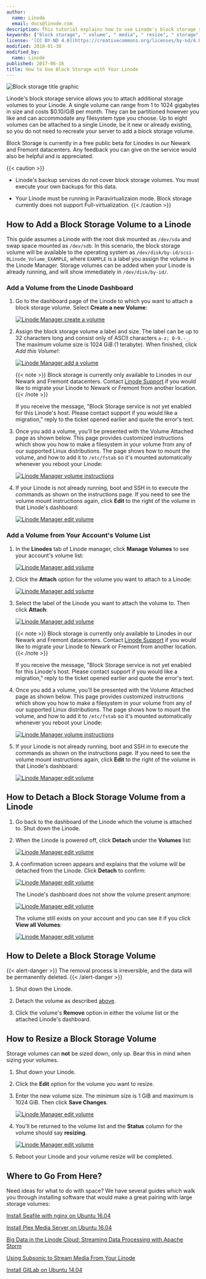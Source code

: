 ```yaml
---
author:
  name: Linode
  email: docs@linode.com
description: This tutorial explains how to use Linode's block storage service.
keywords: ["block storage", " volume", " media", " resize", " storage", " disk"]
license: '[CC BY-ND 4.0](https://creativecommons.org/licenses/by-nd/4.0)'
modified: 2018-01-30
modified_by:
  name: Linode
published: 2017-06-16
title: How to Use Block Storage with Your Linode
---
```


![Block storage title graphic](/docs/assets/block-storage-title-graphic.png)

Linode's block storage service allows you to attach additional storage volumes to your Linode. A single volume can range from 1 to 1024 gigabytes in size and costs $0.10/GiB per month. They can be partitioned however you like and can accommodate any filesystem type you choose. Up to eight volumes can be attached to a single Linode, be it new or already existing, so you do not need to recreate your server to add a block storage volume.

Block Storage is currently in a free public beta for Linodes in our Newark and Fremont datacenters. Any feedback you can give on the service would also be helpful and is appreciated.

{{< caution >}}
-  Linode's backup services do not cover block storage volumes. You must execute your own backups for this data.

-  Your Linode must be running in Paravirtualizaion mode. Block storage currently does not support Full-virtualization.
{{< /caution >}}

## How to Add a Block Storage Volume to a Linode

This guide assumes a Linode with the root disk mounted as `/dev/sda` and swap space mounted as `/dev/sdb`. In this scenario, the block storage volume will be available to the operating system as `/dev/disk/by-id/scsi-0Linode_Volume_EXAMPLE`, where `EXAMPLE` is a label you assign the volume in the Linode Manager. Storage volumes can be added when your Linode is already running, and will show immediately in `/dev/disk/by-id/`.

### Add a Volume from the Linode Dashboard

1.  Go to the dashboard page of the Linode to which you want to attach a block storage volume. Select **Create a new Volume**:

    [![Linode Manager create a volume](/docs/assets/bs-manager-create-new-volume-small.png)](/docs/assets/bs-manager-create-new-volume.png)

2.  Assign the block storage volume a label and size. The label can be up to 32 characters long and consist only of ASCII characters `a-z; 0-9.-_`. The maximum volume size is 1024 GiB (1 terabyte). When finished, click *Add this Volume!*:

    [![Linode Manager add a volume](/docs/assets/bs-add-a-volume.png)](/docs/assets/bs-add-a-volume.png)

    {{< note >}}
Block storage is currently only available to Linodes in our Newark and Fremont datacenters. Contact [Linode Support](https://manager.linode.com/support/ticket/new?summary=Block%20Storage%20Beta) if you would like to migrate your Linode to Newark or Fremont from another location.
{{< /note >}}

     If you receive the message, "Block Storage service is not yet enabled for this Linode's host. Please contact support if you would like a migration," reply to the ticket opened earlier and quote the error's text.

3.  Once you add a volume, you'll be presented with the Volume Attached page as shown below. This page provides customized instructions which show you how to make a filesystem in your volume from any of our supported Linux distributions. The page shows how to mount the volume, and how to add it to `/etc/fstab` so it's mounted automatically whenever you reboot your Linode:

    [![Linode Manager volume instructions](/docs/assets/bs-volume-instructions-small.png)](/docs/assets/bs-volume-instructions.png)

4.  If your Linode is not already running, boot and SSH in to execute the commands as shown on the instructions page. If you need to see the volume mount instructions again, click **Edit** to the right of the volume in that Linode's dashboard:

    [![Linode Manager edit volume](/docs/assets/bs-edit-small.png)](/docs/assets/bs-edit.png)

### Add a Volume from Your Account's Volume List

1.  In the **Linodes** tab of Linode manager, click **Manage Volumes** to see your account's volume list:

    [![Linode Manager add volume](/docs/assets/bs-manage-volumes-small.png)](/docs/assets/bs-manage-volumes.png)

2.  Click the **Attach** option for the volume you want to attach to a Linode:

    [![Linode Manager add volume](/docs/assets/bs-volume-list-small.png)](/docs/assets/bs-volume-list.png)

3.  Select the label of the Linode you want to attach the volume to. Then click **Attach**:

    [![Linode Manager add volume](/docs/assets/bs-volume-attach-small.png)](/docs/assets/bs-volume-attach.png)

    {{< note >}}
Block storage is currently only available to Linodes in our Newark and Fremont datacenters. Contact [Linode Support](https://manager.linode.com/support/ticket/new?summary=Block%20Storage%20Beta) if you would like to migrate your Linode to Newark or Fremont from another location.
{{< /note >}}

     If you receive the message, "Block Storage service is not yet enabled for this Linode's host. Please contact support if you would like a migration," reply to the ticket opened earlier and quote the error's text.

4.  Once you add a volume, you'll be presented with the Volume Attached page as shown below. This page provides customized instructions which show you how to make a filesystem in your volume from any of our supported Linux distributions. The page shows how to mount the volume, and how to add it to `/etc/fstab` so it's mounted automatically whenever you reboot your Linode:

    [![Linode Manager volume instructions](/docs/assets/bs-volume-instructions-small.png)](/docs/assets/bs-volume-instructions.png)

5.  If your Linode is not already running, boot and SSH in to execute the commands as shown on the instructions page. If you need to see the volume mount instructions again, click **Edit** to the right of the volume in that Linode's dashboard:

    [![Linode Manager edit volume](/docs/assets/bs-edit-small.png)](/docs/assets/bs-edit.png)

## How to Detach a Block Storage Volume from a Linode

1.  Go back to the dashboard of the Linode which the volume is attached to. Shut down the Linode.

2.  When the Linode is powered off, click **Detach** under the **Volumes** list:

    [![Linode Manager edit volume](/docs/assets/bs-detach-small.png)](/docs/assets/bs-detach.png)

3.  A confirmation screen appears and explains that the volume will be detached from the Linode. Click **Detach** to confirm:

    [![Linode Manager edit volume](/docs/assets/bs-detach-confirm-small.png)](/docs/assets/bs-detach-confirm.png)

    The Linode's dashboard does not show the volume present anymore:

    [![Linode Manager edit volume](/docs/assets/bs-detached-small.png)](/docs/assets/bs-detached.png)

    The volume still exists on your account and you can see it if you click **View all Volumes**:

    [![Linode Manager edit volume](/docs/assets/bs-volume-list-small.png)](/docs/assets/bs-volume-list.png)

## How to Delete a Block Storage Volume

{{< alert-danger >}}
The removal process is irreversible, and the data will be permanently deleted.
{{< /alert-danger >}}

1.  Shut down the Linode.

2.  Detach the volume as described [above](#how-to-detach-a-block-storage-volume-from-a-linode).

3.  Click the volume's **Remove** option in either the volume list or the attached Linode's dashboard.

## How to Resize a Block Storage Volume

Storage volumes can **not** be sized down, only up. Bear this in mind when sizing your volumes.

1.  Shut down your Linode.

2.  Click the **Edit** option for the volume you want to resize.

3.  Enter the new volume size. The minimum size is 1 GiB and maximum is 1024 GiB. Then click **Save Changes**.

      [![Linode Manager edit volume](/docs/assets/bs-resize-volume-small.png)](/docs/assets/bs-resize-volume.png)

4.  You'll be returned to the volume list and the **Status** column for the volume should say **resizing**.

      [![Linode Manager edit volume](/docs/assets/bs-volume-resizing-small.png)](/docs/assets/bs-volume-resizing.png)

5.  Reboot your Linode and your volume resize will be completed.

## Where to Go From Here?

Need ideas for what to do with space? We have several guides which walk you through installing software that would make a great pairing with large storage volumes:

[Install Seafile with nginx on Ubuntu 16.04](/docs/applications/cloud-storage/install-seafile-with-nginx-on-ubuntu-1604)

[Install Plex Media Server on Ubuntu 16.04](/docs/applications/media-servers/install-plex-media-server-on-ubuntu-16-04)

[Big Data in the Linode Cloud: Streaming Data Processing with Apache Storm](/docs/applications/big-data/big-data-in-the-linode-cloud-streaming-data-processing-with-apache-storm/)

[Using Subsonic to Stream Media From Your Linode](/docs/applications/media-servers/install-subsonic-media-server-on-ubuntu-or-debian/)

[Install GitLab on Ubuntu 14.04](/docs/development/version-control/install-gitlab-on-ubuntu-14-04-trusty-tahr)

